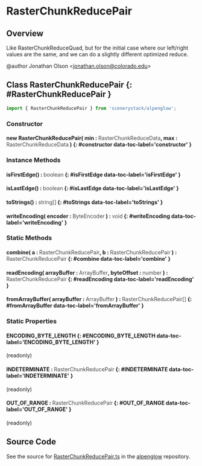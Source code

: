 # RasterChunkReducePair

## Overview

Like RasterChunkReduceQuad, but for the initial case where our left/right values are the same, and we can do a
slightly different optimized reduce.

@author Jonathan Olson &lt;jonathan.olson@colorado.edu&gt;

## Class RasterChunkReducePair {: #RasterChunkReducePair }


```js
import { RasterChunkReducePair } from 'scenerystack/alpenglow';
```
### Constructor

#### new RasterChunkReducePair( min : <span style="font-weight: 400; opacity: 80%;">RasterChunkReduceData</span>, max : <span style="font-weight: 400; opacity: 80%;">RasterChunkReduceData</span> ) {: #constructor data-toc-label='constructor' }

### Instance Methods

#### isFirstEdge() : <span style="font-weight: 400; opacity: 80%;">boolean</span> {: #isFirstEdge data-toc-label='isFirstEdge' }

#### isLastEdge() : <span style="font-weight: 400; opacity: 80%;">boolean</span> {: #isLastEdge data-toc-label='isLastEdge' }

#### toStrings() : <span style="font-weight: 400; opacity: 80%;">string[]</span> {: #toStrings data-toc-label='toStrings' }

#### writeEncoding( encoder : <span style="font-weight: 400; opacity: 80%;">ByteEncoder</span> ) : <span style="font-weight: 400; opacity: 80%;">void</span> {: #writeEncoding data-toc-label='writeEncoding' }

### Static Methods

#### combine( a : <span style="font-weight: 400; opacity: 80%;">RasterChunkReducePair</span>, b : <span style="font-weight: 400; opacity: 80%;">RasterChunkReducePair</span> ) : <span style="font-weight: 400; opacity: 80%;">RasterChunkReducePair</span> {: #combine data-toc-label='combine' }

#### readEncoding( arrayBuffer : <span style="font-weight: 400; opacity: 80%;">ArrayBuffer</span>, byteOffset : <span style="font-weight: 400; opacity: 80%;">number</span> ) : <span style="font-weight: 400; opacity: 80%;">RasterChunkReducePair</span> {: #readEncoding data-toc-label='readEncoding' }

#### fromArrayBuffer( arrayBuffer : <span style="font-weight: 400; opacity: 80%;">ArrayBuffer</span> ) : <span style="font-weight: 400; opacity: 80%;">RasterChunkReducePair[]</span> {: #fromArrayBuffer data-toc-label='fromArrayBuffer' }

### Static Properties

#### ENCODING_BYTE_LENGTH {: #ENCODING_BYTE_LENGTH data-toc-label='ENCODING_BYTE_LENGTH' }

(readonly)

#### INDETERMINATE : <span style="font-weight: 400; opacity: 80%;">RasterChunkReducePair</span> {: #INDETERMINATE data-toc-label='INDETERMINATE' }

(readonly)

#### OUT_OF_RANGE : <span style="font-weight: 400; opacity: 80%;">RasterChunkReducePair</span> {: #OUT_OF_RANGE data-toc-label='OUT_OF_RANGE' }

(readonly)



## Source Code

See the source for [RasterChunkReducePair.ts](https://github.com/phetsims/alpenglow/blob/main/js/parallel/raster-clip/RasterChunkReducePair.ts) in the [alpenglow](https://github.com/phetsims/alpenglow) repository.
